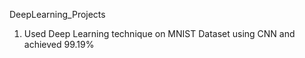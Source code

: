  DeepLearning_Projects
1. Used Deep Learning technique on MNIST Dataset using CNN and achieved 99.19%

